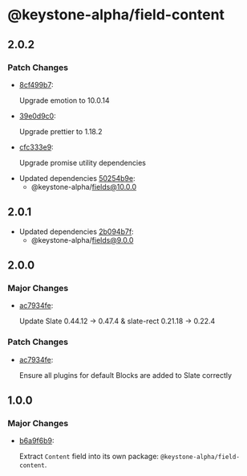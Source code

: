 # @keystone-alpha/field-content

## 2.0.2

### Patch Changes

- [8cf499b7](https://github.com/keystonejs/keystone-5/commit/8cf499b7):

  Upgrade emotion to 10.0.14

- [39e0d9c0](https://github.com/keystonejs/keystone-5/commit/39e0d9c0):

  Upgrade prettier to 1.18.2

- [cfc333e9](https://github.com/keystonejs/keystone-5/commit/cfc333e9):

  Upgrade promise utility dependencies

* Updated dependencies [50254b9e](https://github.com/keystonejs/keystone-5/commit/50254b9e):
  - @keystone-alpha/fields@10.0.0

## 2.0.1

- Updated dependencies [2b094b7f](https://github.com/keystonejs/keystone-5/commit/2b094b7f):
  - @keystone-alpha/fields@9.0.0

## 2.0.0

### Major Changes

- [ac7934fe](https://github.com/keystonejs/keystone-5/commit/ac7934fe):

  Update Slate 0.44.12 -> 0.47.4 & slate-rect 0.21.18 -> 0.22.4

### Patch Changes

- [ac7934fe](https://github.com/keystonejs/keystone-5/commit/ac7934fe):

  Ensure all plugins for default Blocks are added to Slate correctly

## 1.0.0

### Major Changes

- [b6a9f6b9](https://github.com/keystonejs/keystone-5/commit/b6a9f6b9):

  Extract `Content` field into its own package: `@keystone-alpha/field-content`.
